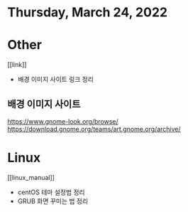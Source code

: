 # Thursday, March 24, 2022
# Other
[[link]]
- 배경 이미지 사이트 링크 정리
## 배경 이미지 사이트
https://www.gnome-look.org/browse/  
https://download.gnome.org/teams/art.gnome.org/archive/
# Linux
[[linux_manual]]
- centOS 테마 설정법 정리
- GRUB 화면 꾸미는 법 정리